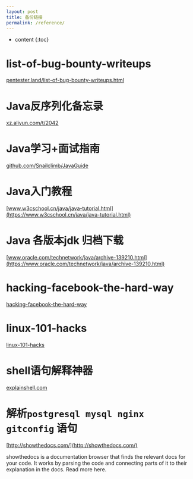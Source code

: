 ```yaml
---
layout: post
title: 备份链接
permalink: /reference/
---
```


* content
{:toc}

list-of-bug-bounty-writeups
=====================
[pentester.land/list-of-bug-bounty-writeups.html](https://pentester.land/list-of-bug-bounty-writeups.html)

Java反序列化备忘录
====
[xz.aliyun.com/t/2042](https://xz.aliyun.com/t/2042)

Java学习+面试指南
====
[github.com/Snailclimb/JavaGuide](https://github.com/Snailclimb/JavaGuide)

Java入门教程
====
[www.w3cschool.cn/java/java-tutorial.html](https://www.w3cschool.cn/java/java-tutorial.html)

Java 各版本jdk 归档下载
===
[www.oracle.com/technetwork/java/archive-139210.html](https://www.oracle.com/technetwork/java/archive-139210.html)

hacking-facebook-the-hard-way
===
[hacking-facebook-the-hard-way](https://www.symbo1.com/articles/2019/05/21/hacking-facebook-the-hard-way.html)

linux-101-hacks
===
[linux-101-hacks](https://wrfly.gitbooks.io/linux-101-hacks/content/)

shell语句解释神器
===
[explainshell.com](https://explainshell.com/)

解析`postgresql mysql nginx gitconfig` 语句
===
[http://showthedocs.com/](http://showthedocs.com/)

showthedocs is a documentation browser that finds the relevant docs for your code. It works by parsing the code and connecting parts of it to their explanation in the docs. Read more here.

